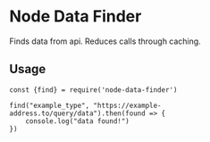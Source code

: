 # Node Data Finder
Finds data from api. Reduces calls through caching. 

## Usage
```
const {find} = require('node-data-finder')

find("example_type", "https://example-address.to/query/data").then(found => {
    console.log("data found!")
})

```